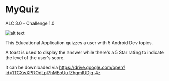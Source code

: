 # MyQuiz

ALC 3.0 - Challenge 1.0

![alt text](https://raw.githubusercontent.com/banjotobi/MyQuiz/master/screenshots/Screenshot_2018-07-01-16-40-51.png)

This Educational Application quizzes a user with 5 Android Dev topics.

A toast is used to display the answer while there's a 5 Star rating to indicate the level of the user's score.

It can be downloaded via https://drive.google.com/open?id=1TCXwXPROdLpI7hMEoUufZhqmIUDjq-4z






